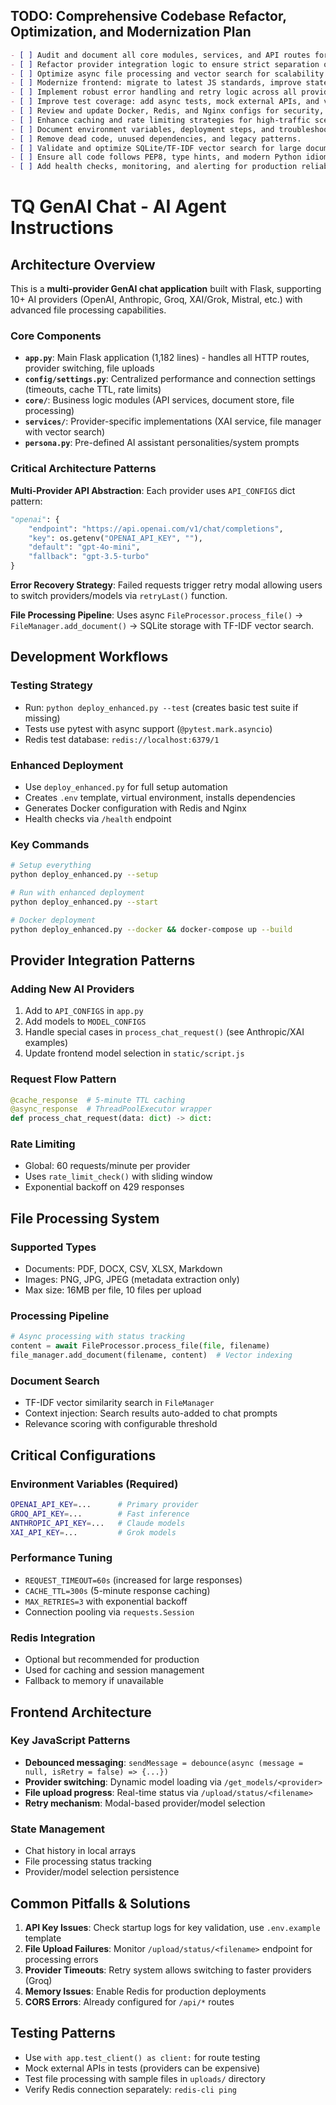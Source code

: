 ## TODO: Comprehensive Codebase Refactor, Optimization, and Modernization Plan

```markdown
- [ ] Audit and document all core modules, services, and API routes for clarity and maintainability.
- [ ] Refactor provider integration logic to ensure strict separation of concerns and DRY principles.
- [ ] Optimize async file processing and vector search for scalability (batching, concurrency, error handling).
- [ ] Modernize frontend: migrate to latest JS standards, improve state management, and enhance UX for file uploads and provider switching.
- [ ] Implement robust error handling and retry logic across all provider and file operations.
- [ ] Improve test coverage: add async tests, mock external APIs, and validate Redis/database integration.
- [ ] Review and update Docker, Redis, and Nginx configs for security, performance, and portability.
- [ ] Enhance caching and rate limiting strategies for high-traffic scenarios.
- [ ] Document environment variables, deployment steps, and troubleshooting in README and .env.example.
- [ ] Remove dead code, unused dependencies, and legacy patterns.
- [ ] Validate and optimize SQLite/TF-IDF vector search for large document sets.
- [ ] Ensure all code follows PEP8, type hints, and modern Python idioms.
- [ ] Add health checks, monitoring, and alerting for production reliability.
```
# TQ GenAI Chat - AI Agent Instructions

## Architecture Overview

This is a **multi-provider GenAI chat application** built with Flask, supporting 10+ AI providers (OpenAI, Anthropic, Groq, XAI/Grok, Mistral, etc.) with advanced file processing capabilities.

### Core Components

- **`app.py`**: Main Flask application (1,182 lines) - handles all HTTP routes, provider switching, file uploads
- **`config/settings.py`**: Centralized performance and connection settings (timeouts, cache TTL, rate limits)
- **`core/`**: Business logic modules (API services, document store, file processing)
- **`services/`**: Provider-specific implementations (XAI service, file manager with vector search)
- **`persona.py`**: Pre-defined AI assistant personalities/system prompts

### Critical Architecture Patterns

**Multi-Provider API Abstraction**: Each provider uses `API_CONFIGS` dict pattern:

```python
"openai": {
    "endpoint": "https://api.openai.com/v1/chat/completions",
    "key": os.getenv("OPENAI_API_KEY", ""),
    "default": "gpt-4o-mini",
    "fallback": "gpt-3.5-turbo"
}
```

**Error Recovery Strategy**: Failed requests trigger retry modal allowing users to switch providers/models via `retryLast()` function.

**File Processing Pipeline**: Uses async `FileProcessor.process_file()` → `FileManager.add_document()` → SQLite storage with TF-IDF vector search.

## Development Workflows

### Testing Strategy

- Run: `python deploy_enhanced.py --test` (creates basic test suite if missing)
- Tests use pytest with async support (`@pytest.mark.asyncio`)
- Redis test database: `redis://localhost:6379/1`

### Enhanced Deployment

- Use `deploy_enhanced.py` for full setup automation
- Creates `.env` template, virtual environment, installs dependencies
- Generates Docker configuration with Redis and Nginx
- Health checks via `/health` endpoint

### Key Commands

```bash
# Setup everything
python deploy_enhanced.py --setup

# Run with enhanced deployment
python deploy_enhanced.py --start

# Docker deployment
python deploy_enhanced.py --docker && docker-compose up --build
```

## Provider Integration Patterns

### Adding New AI Providers

1. Add to `API_CONFIGS` in `app.py`
2. Add models to `MODEL_CONFIGS`
3. Handle special cases in `process_chat_request()` (see Anthropic/XAI examples)
4. Update frontend model selection in `static/script.js`

### Request Flow Pattern

```python
@cache_response  # 5-minute TTL caching
@async_response  # ThreadPoolExecutor wrapper
def process_chat_request(data: dict) -> dict:
```

### Rate Limiting

- Global: 60 requests/minute per provider
- Uses `rate_limit_check()` with sliding window
- Exponential backoff on 429 responses

## File Processing System

### Supported Types

- Documents: PDF, DOCX, CSV, XLSX, Markdown
- Images: PNG, JPG, JPEG (metadata extraction only)
- Max size: 16MB per file, 10 files per upload

### Processing Pipeline

```python
# Async processing with status tracking
content = await FileProcessor.process_file(file, filename)
file_manager.add_document(filename, content)  # Vector indexing
```

### Document Search

- TF-IDF vector similarity search in `FileManager`
- Context injection: Search results auto-added to chat prompts
- Relevance scoring with configurable threshold

## Critical Configurations

### Environment Variables (Required)

```bash
OPENAI_API_KEY=...      # Primary provider
GROQ_API_KEY=...        # Fast inference
ANTHROPIC_API_KEY=...   # Claude models
XAI_API_KEY=...         # Grok models
```

### Performance Tuning

- `REQUEST_TIMEOUT=60s` (increased for large responses)
- `CACHE_TTL=300s` (5-minute response caching)
- `MAX_RETRIES=3` with exponential backoff
- Connection pooling via `requests.Session`

### Redis Integration

- Optional but recommended for production
- Used for caching and session management
- Fallback to memory if unavailable

## Frontend Architecture

### Key JavaScript Patterns

- **Debounced messaging**: `sendMessage = debounce(async (message = null, isRetry = false) => {...})`
- **Provider switching**: Dynamic model loading via `/get_models/<provider>`
- **File upload progress**: Real-time status via `/upload/status/<filename>`
- **Retry mechanism**: Modal-based provider/model selection

### State Management

- Chat history in local arrays
- File processing status tracking
- Provider/model selection persistence

## Common Pitfalls & Solutions

1. **API Key Issues**: Check startup logs for key validation, use `.env.example` template
2. **File Upload Failures**: Monitor `/upload/status/<filename>` endpoint for processing errors
3. **Provider Timeouts**: Retry system allows switching to faster providers (Groq)
4. **Memory Issues**: Enable Redis for production deployments
5. **CORS Errors**: Already configured for `/api/*` routes

## Testing Patterns

- Use `with app.test_client() as client:` for route testing
- Mock external APIs in tests (providers can be expensive)
- Test file processing with sample files in `uploads/` directory
- Verify Redis connection separately: `redis-cli ping`
